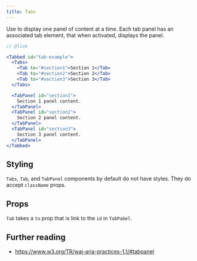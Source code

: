 ```yaml
---
title: Tabs
---
```


Use to display one panel of content at a time. Each tab panel has an associated tab element, that when activated, displays the panel.

```jsx
// @live

<Tabbed id="tab-example">
  <Tabs>
    <Tab to="#section1">Section 1</Tab>
    <Tab to="#section2">Section 2</Tab>
    <Tab to="#section3">Section 3</Tab>
  </Tabs>

  <TabPanel id="section1">
    Section 1 panel content.
  </TabPanel>
  <TabPanel id="section2">
    Section 2 panel content.
  </TabPanel>
  <TabPanel id="section3">
    Section 3 panel content.
  </TabPanel>
</Tabbed>
```

## Styling

`Tabs`, `Tab`, and `TabPanel` components by default do not have styles. They do accept `className` props.

## Props

`Tab` takes a `to` prop that is link to the `id` in `TabPabel`.

## Further reading

- https://www.w3.org/TR/wai-aria-practices-1.1/#tabpanel